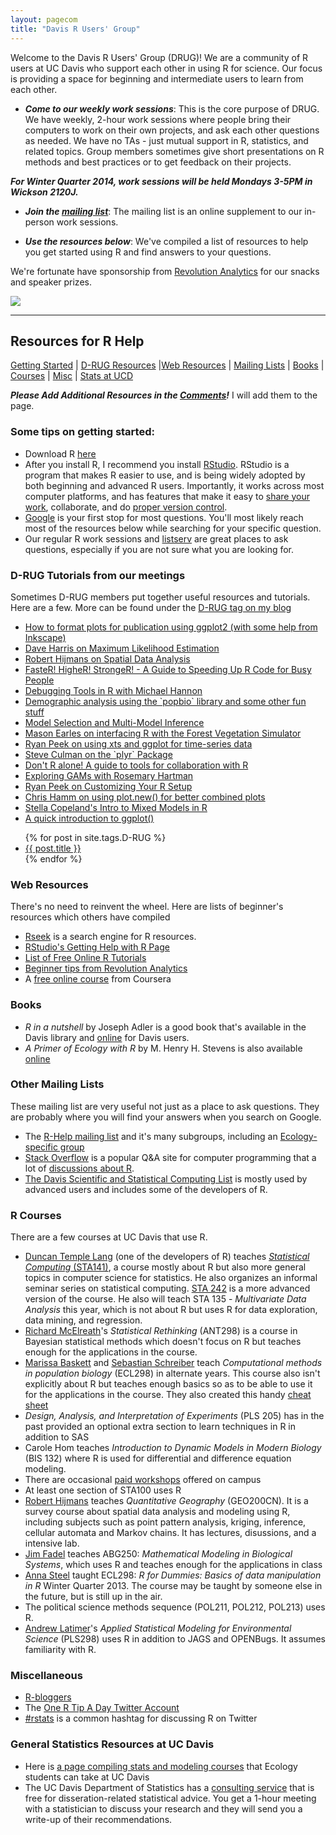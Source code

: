 ```yaml
---
layout: pagecom
title: "Davis R Users' Group"
---
```


Welcome to the Davis R Users' Group (DRUG)!  We are a community of R users at UC Davis who support each other in using R for science. Our focus is providing a space for beginning and intermediate users to learn from each other.

-   ***Come to our weekly work sessions***: This is the core purpose of DRUG.  We have weekly, 2-hour work sessions where people bring their computers to work on their own projects, and ask each other questions as needed.  We have no TAs - just mutual support in R, statistics, and related topics.  Group members sometimes give short presentations on R methods and best practices or to get feedback on their projects.

***For Winter Quarter 2014, work sessions will be held Mondays 3-5PM in Wickson 2120J.***

 - ***Join the [mailing list](https://groups.google.com/d/forum/davis-rug)***: The mailing list is an online supplement to our in-person work sessions.
 
 - ***Use the resources below***: We've compiled a list of resources to help you get started using R and find answers to your questions.
 
We're fortunate have sponsorship from [Revolution Analytics](http://www.revolutionanalytics.com/) for our snacks and speaker prizes.

[![](http://dl.dropbox.com/u/3356641/blogstuff/RevolutionAnalytics_logo_374x87_trans.png)](http://www.revolutionanalytics.com/)

-------

## Resources for R Help

[Getting Started](#some-tips-on-getting-started) | [D-RUG Resources](#d-rug-resources) |[Web Resources](#web-resources) | [Mailing Lists](#other-mailing-lists) | [Books](#books) | [Courses](#r-courses) | [Misc](#miscellaneous) | [Stats at UCD](#general-statistics-resources-at-uc-davis)

***Please Add Additional Resources in the [Comments](#disqus_thread)!*** I will add them to the page.

### Some tips on getting started:

 - Download R [here](http://cran.cs.wwu.edu/)
 - After you install R, I recommend you install [RStudio](http://www.rstudio.org/).  RStudio is a program that makes R easier to use, and is being widely adopted by both beginning and advanced R users. Importantly, it works across most computer platforms, and has features that make it easy to [share your work](http://rpubs.com/), collaborate, and do [proper version control](http://rstudio.org/docs/version_control/overview). 
 - [Google](http://www.google.com) is your first stop for most questions.  You'll most likely reach most of the resources below while searching for your specific question.
 - Our regular R work sessions and [listserv](https://groups.google.com/d/forum/davis-rug) are great places to ask questions, especially if you are not sure what you are looking for.

### D-RUG Tutorials from our meetings

Sometimes D-RUG members put together useful resources and tutorials.  Here are a few.  More can be found under the [D-RUG tag on my blog](http://www.noamross.net/tags.html#D-RUG-ref)

-   [How to format plots for publication using ggplot2 (with some help from Inkscape)](/blog/2013/11/20/formatting-plots-for-pubs.html)
-   [Dave Harris on Maximum Likelihood Estimation](/blog/2013/6/17/harrisbbmle.html)
-   [Robert Hijmans on Spatial Data Analysis](/blog/2013/5/23/robert-hijmans-on-spatial-data-analysis.html)
-   [FasteR! HigheR! StrongeR! - A Guide to Speeding Up R Code for Busy People](/blog/2013/4/25/faster-talk.html)
-   [Debugging Tools in R with Michael Hannon](/blog/2013/4/18/r-debug-tools.html)
-   [Demographic analysis using the \`popbio\` library and some other fun stuff](/blog/2013/4/4/oleary-popbio-presentation.html)
-   [Model Selection and Multi-Model Inference](/blog/2013/2/20/model-selection-drug.html)
-   [Mason Earles on interfacing R with the Forest Vegetation Simulator](/blog/2013/2/13/mason-earles-on-interfacing-r-with-fvs.html)
-   [Ryan Peek on using xts and ggplot for time-series data](/blog/2013/2/6/xtsmarkdown.html)
-   [Steve Culman on the \`plyr\` Package](/blog/2013/1/17/steve-culman-on-plyr.html)
-   [Don't R alone! A guide to tools for collaboration with R](/blog/2013/1/7/collaborating-with-r.html)
-   [Exploring GAMs with Rosemary Hartman](/blog/2012/11/9/gams-for-drug.html)
-   [Ryan Peek on Customizing Your R Setup](/blog/2012/11/2/rprofile.html)
-   [Chris Hamm on using plot.new() for better combined plots](/blog/2012/10/26/plotnew.html)
-   [Stella Copeland's Intro to Mixed Models in R](/blog/2012/10/19/stella-copeland-on-mixed-models.html)
-   [A quick introduction to ggplot()](/blog/2012/10/5/ggplot-introduction.html)


<ul>
  {% for post in site.tags.D-RUG  %}
      <li>
           <a href="{{ post.url }}">{{ post.title }}</a>
      </li>
    {% endfor %}
</ul>

### Web Resources

There's no need to reinvent the wheel.  Here are lists of beginner's resources which others have compiled

 - [Rseek](http://rseek.org/) is a search engine for R resources.
 - [RStudio's Getting Help with R Page](http://www.rstudio.org/docs/help_with_r)
 - [List of Free Online R Tutorials](http://pairach.com/2012/06/17/r_tutorials_non-uni/)
 - [Beginner tips from Revolution Analytics](http://blog.revolutionanalytics.com/beginner-tips/) 
 - A [free online course](https://www.coursera.org/course/compdata) from Coursera

### Books

 - *R in a nutshell* by Joseph Adler is a good book that's available in the Davis library and [online](http://proquest.safaribooksonline.com/9781449377502) for Davis users.
 - *A Primer of Ecology with R* by M. Henry H. Stevens is also available [online](http://www.springerlink.com/content/l48073/?p=6e7edb19e2964135bb5b67aa016171de&pi=15#section=64711&page=5&locus=0)

### Other Mailing Lists

These mailing list are very useful not just as a place to ask questions.  They are probably where you will find your answers when you search on Google.

 - The [R-Help mailing list](http://www.r-project.org/mail.html) and it's many subgroups, including an [Ecology-specific group](https://stat.ethz.ch/mailman/listinfo/r-sig-ecology)
 - [Stack Overflow](http://stackoverflow.com/) is a popular Q&A site for computer programming that a lot of [discussions about R](http://stackoverflow.com/questions/tagged/r).
 - [The Davis Scientific and Statistical Computing List](https://lists.ucdavis.edu/sympa/info/statscicomp) is mostly used by advanced users and includes some of the developers of R.
 
### R Courses

There are a few courses at UC Davis that use R.

 - [Duncan Temple Lang](http://www.stat.ucdavis.edu/~duncan/) (one of the developers of R) teaches [*Statistical Computing* (STA141)](http://eeyore.ucdavis.edu/stat141/), a course mostly about R but also more general topics in computer science for statistics. He also organizes an informal seminar series on statistical computing.  [STA 242](http://eeyore.ucdavis.edu/stat242/) is a more advanced version of the course.  He also will teach STA 135 - *Multivariate Data Analysis* this year, which is not about R but uses R for data exploration, data mining, and regression.
 - [Richard McElreath](http://xcelab.net/rm/)'s *Statistical Rethinking* (ANT298) is a course in Bayesian statistical methods which doesn't focus on R but teaches enough for the applications in the course.
 - [Marissa Baskett](http://www.des.ucdavis.edu/faculty/baskett/) and [Sebastian Schreiber](http://www-eve.ucdavis.edu/sschreiber/) teach *Computational methods in population biology* (ECL298) in alternate years. This course also isn't explicitly about R but teaches enough basics so as to be able to use it for the applications in the course.  They also created this handy [cheat sheet](http://www.des.ucdavis.edu/faculty/baskett/downloads/Rcommands.pdf)
 - *Design, Analysis, and Interpretation of Experiments* (PLS 205) has in the past provided an optional extra section to learn techniques in R in addition to SAS
 - Carole Hom teaches *Introduction to Dynamic Models in Modern Biology* (BIS 132) where R is used for differential and difference equation modeling.
 - There are occasional [paid workshops](http://www.hafnerconsulting.com/ucd2012/) offered on campus
 - At least one section of STA100 uses R
 - [Robert Hijmans](http://www.des.ucdavis.edu/FacultyInfo.aspx?ID_Number=83) teaches *Quantitative Geography* (GEO200CN).  It is a survey course about spatial data analysis and modeling using R, including subjects such as point pattern analysis, kriging, inference, cellular automata and Markov chains. It has lectures, disussions, and a intensive lab.
 - [Jim Fadel](http://animalscience.ucdavis.edu/faculty/fadel/) teaches ABG250: *Mathematical Modeling in Biological Systems*, which uses R and teaches enough for the applications in class
 - [Anna Steel](http://biotelemetry.ucdavis.edu/pages/bio_Steel.asp) taught ECL298: *R for Dummies: Basics of data manipulation in R* Winter Quarter 2013. The course may be taught by someone else in the future, but is still up in the air.
 - The political science methods sequence (POL211, POL212, POL213) uses R.
 - [Andrew Latimer](http://www.plantsciences.ucdavis.edu/faculty/latimer/index.htm)'s *Applied Statistical Modeling for Environmental Science* (PLS298) uses R in addition to JAGS and OPENBugs. It assumes familiarity with R.
 
### Miscellaneous

 - [R-bloggers](http://www.r-bloggers.com/)
 - The [One R Tip A Day Twitter Account](https://twitter.com/RLangTip)
 - [#rstats](https://twitter.com/#!/search/%23rstats?q=%23rstats) is a common hashtag for discussing R on Twitter

### General Statistics Resources at UC Davis

 - Here is [a page compiling stats and modeling courses](stats.html) that Ecology students can take at UC Davis
 - The UC Davis Department of Statistics has a [consulting service](http://anson.ucdavis.edu/stats-lab/services) that is free for disseration-related statistical advice.  You get a 1-hour meeting with a statistician to discuss your research and they will send you a write-up of their recommendations.


